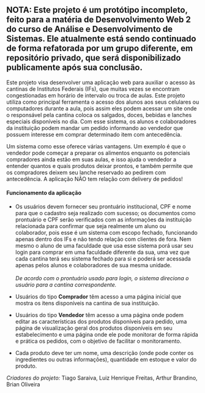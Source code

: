 ## NOTA: Este projeto é um protótipo incompleto, feito para a matéria de Desenvolvimento Web 2 do curso de Análise e Desenvolvimento de Sistemas. Ele atualmente está sendo continuado de forma refatorada por um grupo diferente, em repositório privado, que será disponibilizado publicamente após sua conclusão.

  <p>Este projeto visa desenvolver uma aplicação web para auxiliar o acesso às cantinas de Institutos Federais (IFs), que muitas vezes se encontram congestionadas em horário de intervalo ou troca de aulas. Este projeto utiliza como principal ferramenta o acesso dos alunos aos seus celulares ou computadores durante a aula, pois assim eles podem acessar um site onde o responsável pela cantina coloca os salgados, doces, bebidas e lanches especiais disponíveis no dia. Com esse sistema, os alunos e colaboradores da instituição podem mandar um pedido informando ao vendedor que possuem interesse em comprar determinado item com antecedência.</p>
  <p>Um sistema como esse oferece várias vantagens. Um exemplo é que o vendedor pode começar a preparar os alimentos enquanto os potenciais compradores ainda estão em suas aulas, e isso ajuda o vendedor a entender quantos e quais produtos deixar prontos, e também permite que os compradores deixem seu lanche reservado ao pedirem com antecedência. A aplicação NÃO tem relação com delivery de pedidos!</p>

#### Funcionamento da aplicação
  - Os usuários devem fornecer seu prontuário institucional, CPF e nome para que o cadastro seja realizado com sucesso; os documentos como prontuário e CPF serão verificados com as informações da instituição relacionada para confirmar que seja realmente um aluno ou colaborador, pois esse é um sistema com escopo fechado, funcionando apenas dentro dos IFs e não tendo relação com clientes de fora. Nem mesmo o aluno de uma faculdade que usa esse sistema porá usar seu login para comprar em uma faculdade diferente da sua, uma vez que cada cantina terá seu sistema fechado para si e poderá ser acessada apenas pelos alunos e colaboradores de sua mesma unidade.<br><br>
    *De acordo com o prontuário usado para login, o sistema direciona o usuário para a cantina correspondente.*

  - Usuários do tipo **Comprador** têm acesso a uma página inicial que mostra os itens disponíveis na cantina de sua instituição.

  - Usuários do tipo **Vendedor** têm acesso a uma página onde podem editar as características dos produtos disponíveis para pedido, uma página de visualização geral dos produtos disponíveis em seu estabelecimento e uma página onde ele pode monitorar de forma rápida e prática os pedidos, com o objetivo de facilitar o monitoramento.

  - Cada produto deve ter um nome, uma descrição (onde pode conter os ingredientes ou outras informações), quantidade em estoque e valor do produto.

*Criadores do projeto:* Tiago Saraiva, Luiz Henrique Freitas, Arthur Brandino, Brian Oliveira

